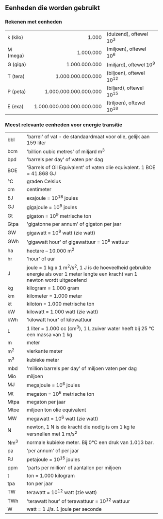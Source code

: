 ## Eenheden die worden gebruikt

### Rekenen met eenheden

<table>
  <tr>
    <td>k (kilo)</td>
    <td align='right'>1.000</td>
    <td>(duizend), oftewel 10<sup>3</sup></td>
  </tr>
  <tr>
    <td>M (mega)</td>
    <td align='right'>1.000.000</td>
    <td>(miljoen), oftewel 10<sup>6</sup></td>
  </tr>
  <tr>
    <td>G (giga)</td>
    <td align='right'>1.000.000.000</td>
    <td>(miljard), oftewel 10<sup>9</sup></td>
  </tr>
  <tr>
    <td>T (tera)</td>
    <td align='right'>1.000.000.000.000</td>
    <td>(biljoen), oftewel 10<sup>12</sup></td>
  </tr>
  <tr>
    <td>P (peta)</td>
    <td align='right'>1.000.000.000.000.000</td>
    <td>(biljard), oftewel 10<sup>15</sup></td>
  </tr>
  <tr>
    <td>E (exa)</td>
    <td align='right'>1.000.000.000.000.000.000</td>
    <td>(triljoen), oftewel 10<sup>18</sup></td>
  </tr>
</table>

### Meest relevante eenheden voor energie transitie

<table>
    <col width='64'>
    <col width='464'>
    <tr>
      <td>bbl</td>
      <td>'barrel' of vat - de standaardmaat voor olie, gelijk aan 159 liter</td>
    </tr>
    <tr>
      <td>bcm</td>
      <td>'billion cubic metres' of miljard m<sup>3</sup></td>
    </tr>
    <tr>
      <td>bpd</td>
      <td>'barrels per day' of vaten per dag</td>
    </tr>
    <tr>
      <td>BOE</td>
      <td>'Barrels of Oil Equivalent' of vaten olie equivalent. 1 BOE = 41.868 GJ</td>
    </tr>
    <tr>
      <td>&deg;C</td>
      <td>graden Celsius</td>
    </tr>
    <tr>
      <td>cm</td>
      <td>centimeter</td>
    </tr>
    <tr>
      <td>EJ</td>
      <td>exajoule = 10<sup>18</sup> joules</td>
    </tr>
    <tr>
      <td>GJ</td>
      <td>gigajoule = 10<sup>9</sup> joules</td>
    </tr>
    <tr>
      <td>Gt</td>
      <td>gigaton = 10<sup>9</sup> metrische ton</td>
    </tr>
    <tr>
      <td>Gtpa</td>
      <td>'gigatonne per annum' of gigaton per jaar</td>
    </tr>
    <tr>
      <td>GW</td>
      <td>gigawatt = 10<sup>9</sup> watt (zie watt)</td>
    </tr>
    <tr>
      <td>GWh</td>
      <td>'gigawatt hour' of gigawattuur = 10<sup>9</sup> wattuur</td>
    </tr>
    <tr>
      <td>ha</td>
      <td>hectare – 10.000 m<sup>2</sup></td>
    </tr>
    <tr>
      <td>hr</td>
      <td>'hour' of uur</td>
    </tr>
    <tr>
      <td>J</td>
      <td>joule = 1 kg x 1 m<sup>2</sup>/s<sup>2</sup>, 1 J is de hoeveelheid gebruikte energie als over 1 meter lengte een kracht van 1 newton wordt uitgeoefend</td>
    </tr>
    <tr>
      <td>kg</td>
      <td>kilogram = 1.000 gram</td>
    </tr>
    <tr>
      <td>km</td>
      <td>kilometer = 1.000 meter</td>
    </tr>
    <tr>
      <td>kt</td>
      <td>kiloton = 1.000 metrische ton</td>
    </tr>
    <tr>
      <td>kW</td>
      <td>kilowatt = 1.000 watt (zie watt)</td>
    </tr>
    <tr>
      <td>kWh</td>
      <td>'kilowatt hour' of kilowattuur</td>
    </tr>
    <tr>
      <td>L</td>
      <td>1 liter = 1.000 cc (cm<sup>3</sup>), 1 L zuiver water heeft bij 25 &deg;C een massa van 1 kg</td>
    </tr>
    <tr>
      <td>m</td>
      <td>meter</td>
    </tr>
     <tr>
      <td>m<sup>2</sup></td>
      <td>vierkante meter</td>
    </tr>
    <tr>
      <td>m<sup>3</sup></td>
      <td>kubieke meter</td>
    </tr>
    <tr>
      <td>mbd</td>
      <td>'million barrels per day' of miljoen vaten per dag</td>
    </tr>
    <tr>
      <td>Mio</td>
      <td>miljoen</td>
    </tr>
    <tr>
      <td>MJ</td>
      <td>megajoule = 10<sup>6</sup> joules</td>
    </tr>
    <tr>
      <td>Mt</td>
      <td>megaton = 10<sup>6</sup> metrische ton</td>
    </tr>
    <tr>
      <td>Mtpa</td>
      <td>megaton per jaar</td>
    </tr>
    <tr>
      <td>Mtoe</td>
      <td>miljoen ton olie equivalent</td>
    </tr>
    <tr>
      <td>MW</td>
      <td>megawatt = 10<sup>6</sup> watt (zie watt)</td>
    </tr>
    <tr>
      <td>N</td>
      <td>newton, 1 N is de kracht die nodig is om 1 kg te versnellen met 1 m/s<sup>2</sup>
    </tr>
    <tr>
      <td>Nm<sup>3</sup></td>
      <td>normale kubieke meter. Bij 0&deg;C een druk van 1.013 bar.</td>
    </tr>
    <tr>
      <td>pa</td>
      <td>'per annum' of per jaar</td>
    </tr>
    <tr>
      <td>PJ</td>
      <td>petajoule = 10<sup>15</sup> joules</td>
    </tr>
    <tr>
      <td>ppm</td>
      <td>'parts per million' of aantallen per miljoen</td>
    </tr>
    <tr>
      <td>t</td>
      <td>ton = 1.000 kilogram</td>
    </tr>
    <tr>
      <td>tpa</td>
      <td>ton per jaar</td>
    </tr>
    <tr>
      <td>TW</td>
      <td>terawatt = 10<sup>12</sup> watt (zie watt)</td>
    </tr>
    <tr>
      <td>TWh</td>
      <td>'terawatt hour' of terawattuur = 10<sup>12</sup> wattuur</td>
    </tr>
    <tr>
      <td>W</td>
      <td>watt = 1 J/s. 1    joule per seconde</td>
    </tr>
  </table>
